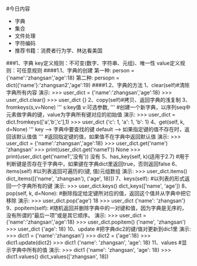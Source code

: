 #今日内容
+   字典
+   集合
+   文件处理
+   字符编码
+   推荐书籍：消费者行为学、林达看美国

###1、字典
    key定义规则：不可变(数字、字符串、元组)、唯一性
    value定义规则：可任意规则
####1.1、字典的创建
    第一种:
        person = {'name':'zhangsan','age':18}
    第二种:
        persopn = dict({'name'}:'zhangsan2','age':19)
####1.2、字典的方法
    1、clear(self)#清除字典所有内容
        演示:
            >>> user_dict = {'name':'zhangsan','age':18}
            >>> user_dict.clear()
            >>> user_dict
            {}
    2、copy(self)#拷贝、返回字典的浅复制
    3、fromkeys(s,v=None)
        '''
            s:key值
            v:可选参数,
        '''
        #创建一个新字典，以序列seq中元素做字典的键，value为字典所有键对应的初始值
        演示:
            >>> user_dict = dict.fromkeys(['a','b','c'],1)
            >>> user_dict
            {'c': 1, 'a': 1, 'b': 1}
    4、get(self, k, d=None)
        '''
            key –> 字典中要查找的键
            default –> 如果指定键的值不存在时，返回该默认值值
        '''
        #返回指定键的值，如果值不在字典中返回默认值
        演示:
            >>> user_dict = {'name':'zhangsan','age':18}
            >>> user_dict.get('name')
            'zhangsan'
            >>> print(user_dict.get('name1'))
            None
            >>> print(user_dict.get('name1','没有'))
            没有
    5、has_key(self, k)(适用于2.7)
        #用于判断键是否存在于字典中，如果键在字典dict里返回true，否则返回false
    6、items(self)
        #以列表返回可遍历的(键, 值)元组数组
        演示:
            >>> user_dict.items()
            dict_items([('name', 'zhangsan'), ('age', 18)])
    7、keys(self):
        #以列表的形式返回一个字典所有的键
        演示:
            >>> user_dict.keys()
            dict_keys(['name', 'age'])
    8、pop(self, k, d=None):
        #删除指定给定键所对应的值，返回这个值并从字典中把它移除
        演示:
            >>> user_dict.pop('age')
            18
            >>> user_dict
            {'name': 'zhangsan'}
    9、popitem(self):
        #随机返回并删除字典中的一对键和值，因为字典是无序的，没有所谓的”最后一项”或是其它顺序。
        演示:
            >>> user_dict = {'name':'zhangsan','age':18}
            >>> user_dict.popitem()
            ('name', 'zhangsan')
            >>> user_dict
            {'age': 18}
    10、update
        #把字典dic2的键/值对更新到dic1里
        演示:
            >>> dict1 = {'name':'zhangsan'}
            >>> dict2 = {'age':18}
            >>> dict1.update(dict2)
            >>> dict1
            {'name': 'zhangsan', 'age': 18}
    11、values
        #显示字典中所有的值
        演示:
            >>> dict1
            {'name': 'zhangsan', 'age': 18}
            >>> dict1.values()
            dict_values(['zhangsan', 18])